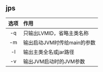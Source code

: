 jps
-

|选项|作用|
|:-:|:-|
|-q|只输出LVMID，省略主类名称|
|-m|输出启动JVM时传给main的参数|
|-l|输出主类全名或jar路径|
|-v|输出JVM启动时的JVM参数|
